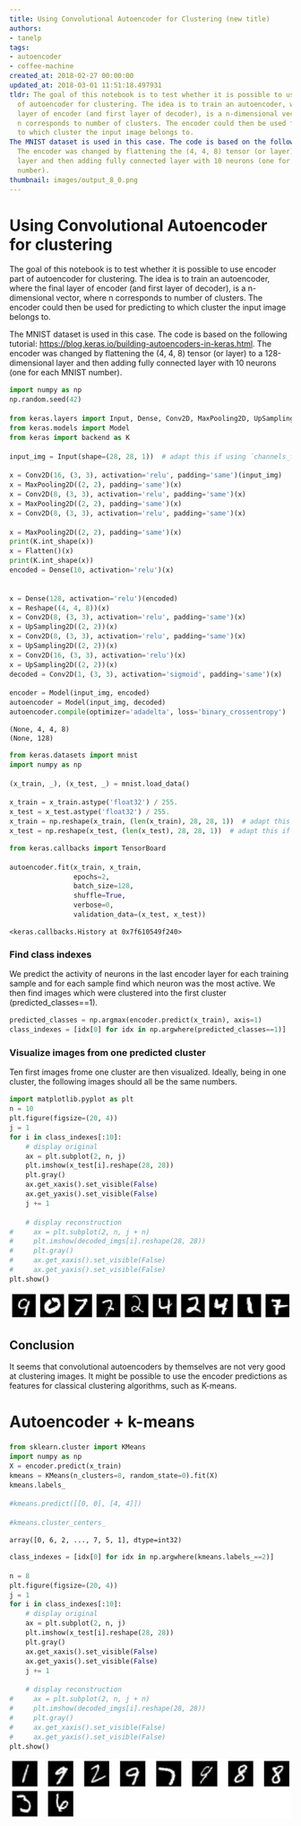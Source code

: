 ```yaml
---
title: Using Convolutional Autoencoder for Clustering (new title)
authors:
- tanelp
tags:
- autoencoder
- coffee-machine
created_at: 2018-02-27 00:00:00
updated_at: 2018-03-01 11:51:18.497931
tldr: The goal of this notebook is to test whether it is possible to use encoder part
  of autoencoder for clustering. The idea is to train an autoencoder, where the final
  layer of encoder (and first layer of decoder), is a n-dimensional vector, where
  n corresponds to number of clusters. The encoder could then be used for predicting
  to which cluster the input image belongs to.
The MNIST dataset is used in this case. The code is based on the following tutorial: https://blog.keras.io/building-autoencoders-in-keras.html.
  The encoder was changed by flattening the (4, 4, 8) tensor (or layer) to a 128-dimensional
  layer and then adding fully connected layer with 10 neurons (one for each MNIST
  number).
thumbnail: images/output_8_0.png
---
```

# Using Convolutional Autoencoder for clustering
The goal of this notebook is to test whether it is possible to use encoder part of autoencoder for clustering. The idea is to train an autoencoder, where the final layer of encoder (and first layer of decoder), is a n-dimensional vector, where n corresponds to number of clusters. The encoder could then be used for predicting to which cluster the input image belongs to.

The MNIST dataset is used in this case. The code is based on the following tutorial: https://blog.keras.io/building-autoencoders-in-keras.html. The encoder was changed by flattening the (4, 4, 8) tensor (or layer) to a 128-dimensional layer and then adding fully connected layer with 10 neurons (one for each MNIST number). 


```python
import numpy as np
np.random.seed(42)

from keras.layers import Input, Dense, Conv2D, MaxPooling2D, UpSampling2D, Flatten, Reshape
from keras.models import Model
from keras import backend as K

input_img = Input(shape=(28, 28, 1))  # adapt this if using `channels_first` image data format

x = Conv2D(16, (3, 3), activation='relu', padding='same')(input_img)
x = MaxPooling2D((2, 2), padding='same')(x)
x = Conv2D(8, (3, 3), activation='relu', padding='same')(x)
x = MaxPooling2D((2, 2), padding='same')(x)
x = Conv2D(8, (3, 3), activation='relu', padding='same')(x)

x = MaxPooling2D((2, 2), padding='same')(x)
print(K.int_shape(x))
x = Flatten()(x)
print(K.int_shape(x))
encoded = Dense(10, activation='relu')(x)


x = Dense(128, activation='relu')(encoded)
x = Reshape((4, 4, 8))(x)
x = Conv2D(8, (3, 3), activation='relu', padding='same')(x)
x = UpSampling2D((2, 2))(x)
x = Conv2D(8, (3, 3), activation='relu', padding='same')(x)
x = UpSampling2D((2, 2))(x)
x = Conv2D(16, (3, 3), activation='relu')(x)
x = UpSampling2D((2, 2))(x)
decoded = Conv2D(1, (3, 3), activation='sigmoid', padding='same')(x)

encoder = Model(input_img, encoded)
autoencoder = Model(input_img, decoded)
autoencoder.compile(optimizer='adadelta', loss='binary_crossentropy')
```
    (None, 4, 4, 8)
    (None, 128)



```python
from keras.datasets import mnist
import numpy as np

(x_train, _), (x_test, _) = mnist.load_data()

x_train = x_train.astype('float32') / 255.
x_test = x_test.astype('float32') / 255.
x_train = np.reshape(x_train, (len(x_train), 28, 28, 1))  # adapt this if using `channels_first` image data format
x_test = np.reshape(x_test, (len(x_test), 28, 28, 1))  # adapt this if using `channels_first` image data format
```

```python
from keras.callbacks import TensorBoard

autoencoder.fit(x_train, x_train,
                epochs=2,
                batch_size=128,
                shuffle=True,
                verbose=0,
                validation_data=(x_test, x_test))
```




    <keras.callbacks.History at 0x7f610549f240>



### Find class indexes

We predict the activity of neurons in the last encoder layer for each training sample and for each sample find which neuron was the most active. We then find images which were clustered into the first cluster (predicted_classes==1). 


```python
predicted_classes = np.argmax(encoder.predict(x_train), axis=1)
class_indexes = [idx[0] for idx in np.argwhere(predicted_classes==1)]
```
### Visualize images from one predicted cluster
Ten first images frome one cluster are then visualized. Ideally, being in one cluster, the following images should all be the same numbers.


```python
import matplotlib.pyplot as plt
n = 10
plt.figure(figsize=(20, 4))
j = 1
for i in class_indexes[:10]:
    # display original
    ax = plt.subplot(2, n, j)
    plt.imshow(x_test[i].reshape(28, 28))
    plt.gray()
    ax.get_xaxis().set_visible(False)
    ax.get_yaxis().set_visible(False)
    j += 1

    # display reconstruction
#     ax = plt.subplot(2, n, j + n)
#     plt.imshow(decoded_imgs[i].reshape(28, 28))
#     plt.gray()
#     ax.get_xaxis().set_visible(False)
#     ax.get_yaxis().set_visible(False)
plt.show()
```


![png](images/output_8_0.png)


## Conclusion
It seems that convolutional autoencoders by themselves are not very good at clustering images. It might be possible to use the encoder predictions as features for classical clustering algorithms, such as K-means.

# Autoencoder + k-means


```python
from sklearn.cluster import KMeans
import numpy as np
X = encoder.predict(x_train)
kmeans = KMeans(n_clusters=8, random_state=0).fit(X)
kmeans.labels_

#kmeans.predict([[0, 0], [4, 4]])

#kmeans.cluster_centers_

```




    array([0, 6, 2, ..., 7, 5, 1], dtype=int32)




```python
class_indexes = [idx[0] for idx in np.argwhere(kmeans.labels_==2)]

n = 8
plt.figure(figsize=(20, 4))
j = 1
for i in class_indexes[:10]:
    # display original
    ax = plt.subplot(2, n, j)
    plt.imshow(x_test[i].reshape(28, 28))
    plt.gray()
    ax.get_xaxis().set_visible(False)
    ax.get_yaxis().set_visible(False)
    j += 1

    # display reconstruction
#     ax = plt.subplot(2, n, j + n)
#     plt.imshow(decoded_imgs[i].reshape(28, 28))
#     plt.gray()
#     ax.get_xaxis().set_visible(False)
#     ax.get_yaxis().set_visible(False)
plt.show()
```


![png](images/output_12_0.png)

